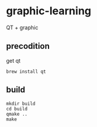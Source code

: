 # graphic-learning

QT + graphic


## precodition

get qt

````
brew install qt
````


## build

````
mkdir build
cd build
qmake ..
make
````